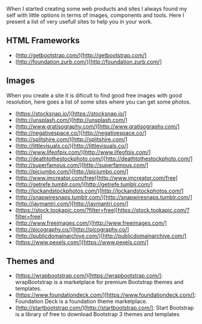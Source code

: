When I started creating some web products and sites I always found my self with little options in terms of images, components and tools. Here I present a list of very usefull sites to help you in your work.

## HTML Frameworks

  - (http://getbootstrap.com/)[http://getbootstrap.com/]
  - (http://foundation.zurb.com/)[http://foundation.zurb.com/]

## Images

When you create a site it is dificult to find good free images with good resolution, here goes a list of some sites where you can get some photos.

  - (https://stocksnap.io/)[https://stocksnap.io/]
  - (http://unsplash.com/)[http://unsplash.com/]
  - (http://www.gratisography.com/)[http://www.gratisography.com/]
  - (http://negativespace.co/)[http://negativespace.co/]
  - (http://splitshire.com/)[http://splitshire.com/]
  - (http://littlevisuals.co/)[http://littlevisuals.co/]
  - (http://www.lifeofpix.com/)[http://www.lifeofpix.com/]
  - (http://deathtothestockphoto.com/)[http://deathtothestockphoto.com/]
  - (http://superfamous.com/)[http://superfamous.com/]
  - (http://picjumbo.com/)[http://picjumbo.com/]
  - (http://www.imcreator.com/free)[http://www.imcreator.com/free]
  - (http://getrefe.tumblr.com/)[http://getrefe.tumblr.com/]
  - (http://lockandstockphotos.com/)[http://lockandstockphotos.com/]
  - (http://snapwiresnaps.tumblr.com/)[http://snapwiresnaps.tumblr.com/]
  - (http://jaymantri.com/)[http://jaymantri.com/]
  - (https://stock.tookapic.com/?filter=free)[https://stock.tookapic.com/?filter=free]
  - (http://www.freeimages.com/)[http://www.freeimages.com/]
  - (http://picography.co/)[http://picography.co/]
  - (http://publicdomainarchive.com/)[http://publicdomainarchive.com/]
  - (https://www.pexels.com/)[https://www.pexels.com/]

## Themes and 

  - (https://wrapbootstrap.com/)[https://wrapbootstrap.com/]: wrapBootstrap is a marketplace for premium Bootstrap themes and templates.
  - (https://www.foundationdeck.com/)[https://www.foundationdeck.com/]: Foundation Deck is a foundation theme marketplace.
  - (http://startbootstrap.com/)[http://startbootstrap.com/]: Start Bootstrap is a library of free to download Bootstrap 3 themes and templates
